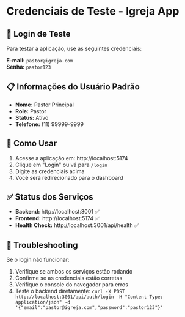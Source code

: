 # Credenciais de Teste - Igreja App

## 🔐 Login de Teste

Para testar a aplicação, use as seguintes credenciais:

**E-mail:** `pastor@igreja.com`  
**Senha:** `pastor123`

## 📋 Informações do Usuário Padrão

- **Nome:** Pastor Principal
- **Role:** Pastor
- **Status:** Ativo
- **Telefone:** (11) 99999-9999

## 🚀 Como Usar

1. Acesse a aplicação em: http://localhost:5174
2. Clique em "Login" ou vá para `/login`
3. Digite as credenciais acima
4. Você será redirecionado para o dashboard

## ✅ Status dos Serviços

- **Backend:** http://localhost:3001 ✅
- **Frontend:** http://localhost:5174 ✅
- **Health Check:** http://localhost:3001/api/health ✅

## 🔧 Troubleshooting

Se o login não funcionar:
1. Verifique se ambos os serviços estão rodando
2. Confirme se as credenciais estão corretas
3. Verifique o console do navegador para erros
4. Teste o backend diretamente: `curl -X POST http://localhost:3001/api/auth/login -H "Content-Type: application/json" -d '{"email":"pastor@igreja.com","password":"pastor123"}'`